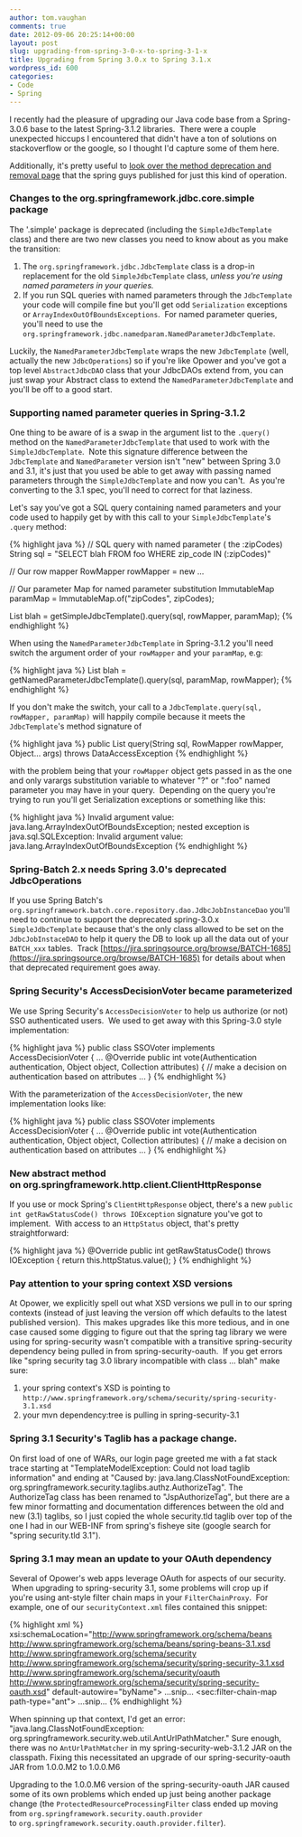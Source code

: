 ```yaml
---
author: tom.vaughan
comments: true
date: 2012-09-06 20:25:14+00:00
layout: post
slug: upgrading-from-spring-3-0-x-to-spring-3-1-x
title: Upgrading from Spring 3.0.x to Spring 3.1.x
wordpress_id: 600
categories:
- Code
- Spring
---
```


I recently had the pleasure of upgrading our Java code base from a Spring-3.0.6 base to the latest Spring-3.1.2 libraries.  There were a couple unexpected hiccups I encountered that didn't have a ton of solutions on stackoverflow or the google, so I thought I'd capture some of them here.

Additionally, it's pretty useful to [look over the method deprecation and removal page](http://static.springsource.org/spring/docs/3.0.6.RELEASE_to_3.1.0.BUILD-SNAPSHOT/changes.html) that the spring guys published for just this kind of operation.

### Changes to the org.springframework.jdbc.core.simple package

The '.simple' package is deprecated (including the `SimpleJdbcTemplate` class) and there are two new classes you need to know about as you make the transition:

  1. The `org.springframework.jdbc.JdbcTemplate` class is a drop-in replacement for the old `SimpleJdbcTemplate` class, _unless you're using named parameters in your queries._
  2. If you run SQL queries with named parameters through the `JdbcTemplate` your code will compile fine but you'll get odd `Serialization` exceptions or `ArrayIndexOutOfBoundsExceptions`.  For named parameter queries, you'll need to use the `org.springframework.jdbc.namedparam.NamedParameterJdbcTemplate`.


Luckily, the `NamedParameterJdbcTemplate` wraps the new `JdbcTemplate` (well, actually the new `JdbcOperations`) so if you're like Opower and you've got a top level `AbstractJdbcDAO` class that your JdbcDAOs extend from, you can just swap your Abstract class to extend the `NamedParameterJdbcTemplate` and you'll be off to a good start.

### Supporting named parameter queries in Spring-3.1.2

One thing to be aware of is a swap in the argument list to the `.query()` method on the `NamedParameterJdbcTemplate` that used to work with the `SimpleJdbcTemplate`.  Note this signature difference between the `JdbcTemplate` and `NamedParameter` version isn't "new" between Spring 3.0 and 3.1, it's just that you used be able to get away with passing named parameters through the `SimpleJdbcTemplate` and now you can't.  As you're converting to the 3.1 spec, you'll need to correct for that laziness.

Let's say you've got a SQL query containing named parameters and your code used to happily get by with this call to your `SimpleJdbcTemplate`'s `.query` method:

{% highlight java %}
// SQL query with named parameter ( the :zipCodes)
String sql = "SELECT blah FROM foo WHERE zip_code IN (:zipCodes)"

// Our row mapper
RowMapper rowMapper = new ...

// Our parameter Map for named parameter substitution
ImmutableMap paramMap = ImmutableMap.of("zipCodes", zipCodes);

List blah = getSimpleJdbcTemplate().query(sql, rowMapper, paramMap);
{% endhighlight %}

When using the `NamedParameterJdbcTemplate` in Spring-3.1.2 you'll need switch the argument order of your `rowMapper` and your `paramMap`, e.g:

{% highlight java %}
List blah = getNamedParameterJdbcTemplate().query(sql, paramMap, rowMapper);
{% endhighlight %}

If you don't make the switch, your call to a `JdbcTemplate.query(sql, rowMapper, paramMap)` will happily compile because it meets the `JdbcTemplate`'s method signature of

{% highlight java %}
public  List query(String sql, RowMapper rowMapper, Object... args)
    throws DataAccessException
{% endhighlight %}

with the problem being that your `rowMapper` object gets passed in as the one and only varargs substitution variable to whatever "?" or ":foo" named parameter you may have in your query.  Depending on the query you're trying to run you'll get Serialization exceptions or something like this:

{% highlight java %}
Invalid argument value: java.lang.ArrayIndexOutOfBoundsException;
    nested exception is java.sql.SQLException:
        Invalid argument value: java.lang.ArrayIndexOutOfBoundsException
{% endhighlight %}

### Spring-Batch 2.x needs Spring 3.0's deprecated JdbcOperations

If you use Spring Batch's `org.springframework.batch.core.repository.dao.JdbcJobInstanceDao` you'll need to continue to support the deprecated spring-3.0.x `SimpleJdbcTemplate` because that's the only class allowed to be set on the `JdbcJobInstaceDAO` to help it query the DB to look up all the data out of your `BATCH_xxx` tables.  Track [https://jira.springsource.org/browse/BATCH-1685](https://jira.springsource.org/browse/BATCH-1685) for details about when that deprecated requirement goes away.

### Spring Security's AccessDecisionVoter became parameterized

We use Spring Security's `AccessDecisionVoter` to help us authorize (or not) SSO authenticated users.  We used to get away with this Spring-3.0 style implementation:

{% highlight java %}
public class SSOVoter implements AccessDecisionVoter {
...
@Override
public int vote(Authentication authentication, Object object, Collection attributes) {
    // make a decision on authentication based on attributes
...
}
{% endhighlight %}

With the parameterization of the `AccessDecisionVoter`, the new implementation looks like:

{% highlight java %}
public class SSOVoter implements AccessDecisionVoter<Object> {
...
@Override
public int vote(Authentication authentication, Object object, Collection attributes) {
    // make a decision on authentication based on attributes
...
}
{% endhighlight %}

### New abstract method on org.springframework.http.client.ClientHttpResponse

If you use or mock Spring's `ClientHttpResponse` object, there's a new `public int getRawStatusCode() throws IOException` signature you've got to implement.  With access to an `HttpStatus` object, that's pretty straightforward:

{% highlight java %}
@Override
public int getRawStatusCode() throws IOException {
    return this.httpStatus.value();
}
{% endhighlight %}

### Pay attention to your spring context XSD versions

At Opower, we explicitly spell out what XSD versions we pull in to our spring contexts (instead of just leaving the version off which defaults to the latest published version).  This makes upgrades like this more tedious, and in one case caused some digging to figure out that the spring tag library we were using for spring-security wasn't compatible with a transitive spring-security dependency being pulled in from spring-security-oauth.  If you get errors like "spring security tag 3.0 library incompatible with class ... blah" make sure:

  1. your spring context's XSD is pointing to `http://www.springframework.org/schema/security/spring-security-3.1.xsd`
  2. your mvn dependency:tree is pulling in spring-security-3.1

### Spring 3.1 Security's Taglib has a package change.

On first load of one of WARs, our login page greeted me with a fat stack trace starting at "TemplateModelException: Could not load taglib information" and ending at "Caused by: java.lang.ClassNotFoundException: org.springframework.security.taglibs.authz.AuthorizeTag".  The AuthorizeTag class has been renamed to "JspAuthorizeTag", but there are a few minor formatting and documentation differences between the old and new (3.1) taglibs, so I just copied the whole security.tld taglib over top of the one I had in our WEB-INF from spring's fisheye site (google search for "spring security.tld 3.1").

### Spring 3.1 may mean an update to your OAuth dependency

Several of Opower's web apps leverage OAuth for aspects of our security.  When upgrading to spring-security 3.1, some problems will crop up if you're using ant-style filter chain maps in your `FilterChainProxy`.  For example, one of our `securityContext.xml` files contained this snippet:

{% highlight xml %}
xsi:schemaLocation="http://www.springframework.org/schema/beans
http://www.springframework.org/schema/beans/spring-beans-3.1.xsd
http://www.springframework.org/schema/security
http://www.springframework.org/schema/security/spring-security-3.1.xsd
http://www.springframework.org/schema/security/oauth
http://www.springframework.org/schema/security/spring-security-oauth.xsd"
default-autowire="byName">
...snip...
  <bean id="filterChainProxy" class="org.springframework.security.web.FilterChainProxy">
  <sec:filter-chain-map path-type="ant">
...snip...
{% endhighlight %}

When spinning up that context, I'd get an error: "java.lang.ClassNotFoundException: org.springframework.security.web.util.AntUrlPathMatcher."  Sure enough, there was no `AntUrlPathMatcher` in my spring-security-web-3.1.2 JAR on the classpath.  Fixing this necessitated an upgrade of our spring-security-oauth JAR from 1.0.0.M2 to 1.0.0.M6

Upgrading to the 1.0.0.M6 version of the spring-security-oauth JAR caused some of its own problems which ended up just being another package change (the `ProtectedResourceProcessingFilter` class ended up moving from `org.springframework.security.oauth.provider` to `org.springframework.security.oauth.provider.filter`).
